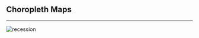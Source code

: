 ## Choropleth Maps

----

![recession](http://storm-is-brewing.com/img/bootcamp/geography-of-recession.jpg)
